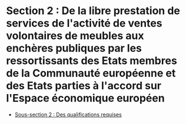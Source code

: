 # Section 2 : De la libre prestation de services de l'activité de ventes volontaires de meubles aux enchères publiques par les ressortissants des Etats membres de la Communauté européenne et des Etats parties à l'accord sur l'Espace économique européen

- [Sous-section 2 : Des qualifications requises](sous-section-2)
